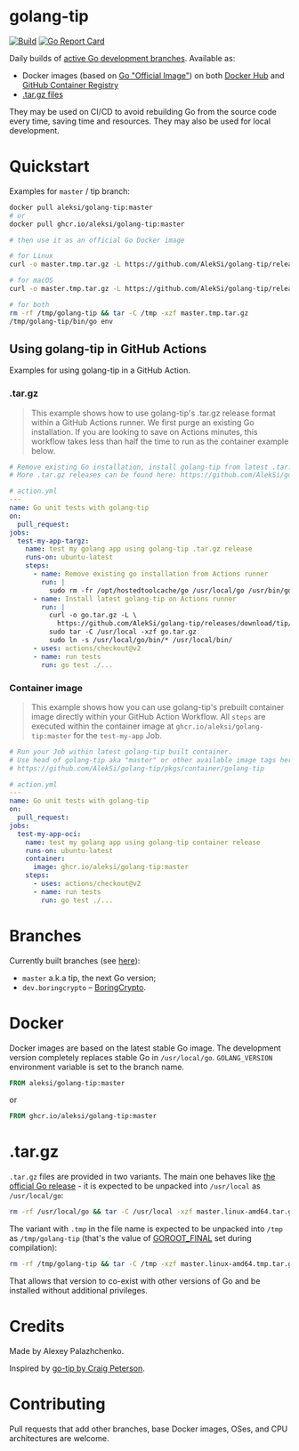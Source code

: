 # golang-tip

[![Build](https://github.com/AlekSi/golang-tip/actions/workflows/build.yml/badge.svg?branch=main&event=schedule)](https://github.com/AlekSi/golang-tip/actions/workflows/build.yml)
[![Go Report Card](https://goreportcard.com/badge/github.com/AlekSi/golang-tip)](https://goreportcard.com/report/github.com/AlekSi/golang-tip)

Daily builds of [active Go development branches](https://github.com/golang/go/branches/active).
Available as:
* Docker images (based on [Go "Official Image"](https://github.com/docker-library/golang))
on both [Docker Hub](https://hub.docker.com/r/aleksi/golang-tip)
and [GitHub Container Registry](https://github.com/users/AlekSi/packages/container/package/golang-tip)
* [.tar.gz files](https://github.com/AlekSi/golang-tip/releases/tag/tip)

They may be used on CI/CD to avoid rebuilding Go from the source code every time, saving time and resources. They may also be used for local development.


# Quickstart

Examples for `master` / tip branch:

```sh
docker pull aleksi/golang-tip:master
# or
docker pull ghcr.io/aleksi/golang-tip:master

# then use it as an official Go Docker image
```

```sh
# for Linux
curl -o master.tmp.tar.gz -L https://github.com/AlekSi/golang-tip/releases/download/tip/master.linux-amd64.tmp.tar.gz

# for macOS
curl -o master.tmp.tar.gz -L https://github.com/AlekSi/golang-tip/releases/download/tip/master.darwin-amd64.tmp.tar.gz

# for both
rm -rf /tmp/golang-tip && tar -C /tmp -xzf master.tmp.tar.gz
/tmp/golang-tip/bin/go env
```

## Using golang-tip in GitHub Actions

Examples for using golang-tip in a GitHub Action.

### .tar.gz

> This example shows how to use golang-tip's .tar.gz release format
within a GitHub Actions runner. We first purge an existing Go installation.
If you are looking to save on Actions minutes, this workflow takes
less than half the time to run as the container example below.

```yaml
# Remove existing Go installation, install golang-tip from latest .tar.gz
# More .tar.gz releases can be found here: https://github.com/AlekSi/golang-tip/releases/tag/tip

# action.yml
---
name: Go unit tests with golang-tip
on:
  pull_request:
jobs:
  test-my-app-targz:
    name: test my golang app using golang-tip .tar.gz release
    runs-on: ubuntu-latest
    steps:
      - name: Remove existing go installation from Actions runner
        run: |
          sudo rm -fr /opt/hostedtoolcache/go /usr/local/go /usr/bin/go /bin/go
      - name: Install latest golang-tip on Actions runner
        run: |
          curl -o go.tar.gz -L \
            https://github.com/AlekSi/golang-tip/releases/download/tip/master.linux-amd64.tar.gz
          sudo tar -C /usr/local -xzf go.tar.gz
          sudo ln -s /usr/local/go/bin/* /usr/local/bin/
      - uses: actions/checkout@v2
      - name: run tests
        run: go test ./...
```

### Container image

> This example shows how you can use golang-tip's prebuilt container image
directly within your GitHub Action Workflow. All `steps` are executed within
the container image at `ghcr.io/aleksi/golang-tip:master` for the `test-my-app`
Job.

```yaml
# Run your Job within latest golang-tip built container.
# Use head of golang-tip aka "master" or other available image tags here:
# https://github.com/AlekSi/golang-tip/pkgs/container/golang-tip

# action.yml
---
name: Go unit tests with golang-tip
on:
  pull_request:
jobs:
  test-my-app-oci:
    name: test my golang app using golang-tip container release
    runs-on: ubuntu-latest
    container:
      image: ghcr.io/aleksi/golang-tip:master
    steps:
      - uses: actions/checkout@v2
      - name: run tests
        run: go test ./...
```

# Branches

Currently built branches (see [here](https://github.com/AlekSi/golang-tip/blob/main/.github/workflows/build.yml)):
* `master` a.k.a tip, the next Go version;
* `dev.boringcrypto` – [BoringCrypto](https://github.com/golang/go/blob/dev.boringcrypto/README.boringcrypto.md).


# Docker

Docker images are based on the latest stable Go image. The development version completely replaces stable Go in `/usr/local/go`.
`GOLANG_VERSION` environment variable is set to the branch name.

```dockerfile
FROM aleksi/golang-tip:master
```

or

```dockerfile
FROM ghcr.io/aleksi/golang-tip:master
```


# .tar.gz

`.tar.gz` files are provided in two variants. The main one behaves like [the official Go release](https://golang.org/doc/install) -
it is expected to be unpacked into `/usr/local` as `/usr/local/go`:

```sh
rm -rf /usr/local/go && tar -C /usr/local -xzf master.linux-amd64.tar.gz
```

The variant with `.tmp` in the file name is expected to be unpacked into `/tmp` as `/tmp/golang-tip` (that's the value of [GOROOT_FINAL](https://golang.org/doc/install/source#environment) set during compilation):

```sh
rm -rf /tmp/golang-tip && tar -C /tmp -xzf master.linux-amd64.tmp.tar.gz
```

That allows that version to co-exist with other versions of Go and be installed without additional privileges.


# Credits

Made by Alexey Palazhchenko.

Inspired by [go-tip by Craig Peterson](https://github.com/captncraig/go-tip).


# Contributing

Pull requests that add other branches, base Docker images, OSes, and CPU architectures are welcome.
